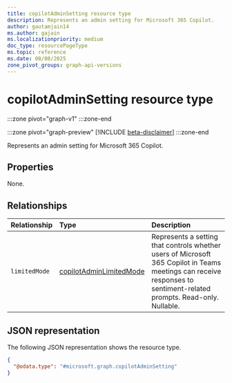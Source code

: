```yaml
---
title: copilotAdminSetting resource type
description: Represents an admin setting for Microsoft 365 Copilot.
author: gautamjain14
ms.author: gajain
ms.localizationpriority: medium
doc_type: resourcePageType
ms.topic: reference
ms.date: 08/08/2025
zone_pivot_groups: graph-api-versions
---
```


# copilotAdminSetting resource type

<!-- cSpell:ignore gautamjain14 gajain -->

:::zone pivot="graph-v1"
:::zone-end

:::zone pivot="graph-preview"
[!INCLUDE [beta-disclaimer](../../includes/beta-disclaimer.md)]
:::zone-end

Represents an admin setting for Microsoft 365 Copilot.

## Properties

None.

## Relationships

| Relationship  | Type                                                  | Description                                                                                                                                                          |
|:--------------|:------------------------------------------------------|:---------------------------------------------------------------------------------------------------------------------------------------------------------------------|
| `limitedMode` | [copilotAdminLimitedMode](copilotadminlimitedmode.md) | Represents a setting that controls whether users of Microsoft 365 Copilot in Teams meetings can receive responses to sentiment-related prompts. Read-only. Nullable. |

## JSON representation

The following JSON representation shows the resource type.

``` json
{
  "@odata.type": "#microsoft.graph.copilotAdminSetting"
}
```
